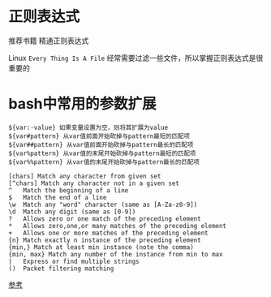 # 正则表达式

推荐书籍 精通正则表达式

Linux `Every Thing Is A File`
经常需要过滤一些文件，所以掌握正则表达式是很重要的


# bash中常用的参数扩展
```      
${var:-value} 如果变量设置为空，则将其扩展为value
${var#pattern} 从var值前面开始砍掉与pattern最短的匹配项
${var##pattern} 从var值前面开始砍掉与pattern最长的匹配项
${var%pattern} 从var值的末尾开始砍掉与pattern最短的匹配项
${var%%pattern} 从var值的末尾开始砍掉与pattern最长的匹配项
```


```
[chars] Match any character from given set
[^chars] Match any character not in a given set
^	Match the beginning of a line
$ 	Match the end of a line
\w 	Match any "word" character (same as [A-Za-z0-9])
\d 	Match any digit (same as [0-9])
?	Allows zero or one match of the preceding element
* 	Allows zero,one,or many matches of the preceding element
+	Allows one or more matches of the preceding element
{n} Match exactly n instance of the preceding element
{min,} Match at least min instance (note the comma)
{min, max} Match any number of the instance from min to max 
|	Express or find multiple strings
()	Packet filtering matching
```

[参考](https://blog.ansheng.me/article/examples-of-linux-regular-expressions)
